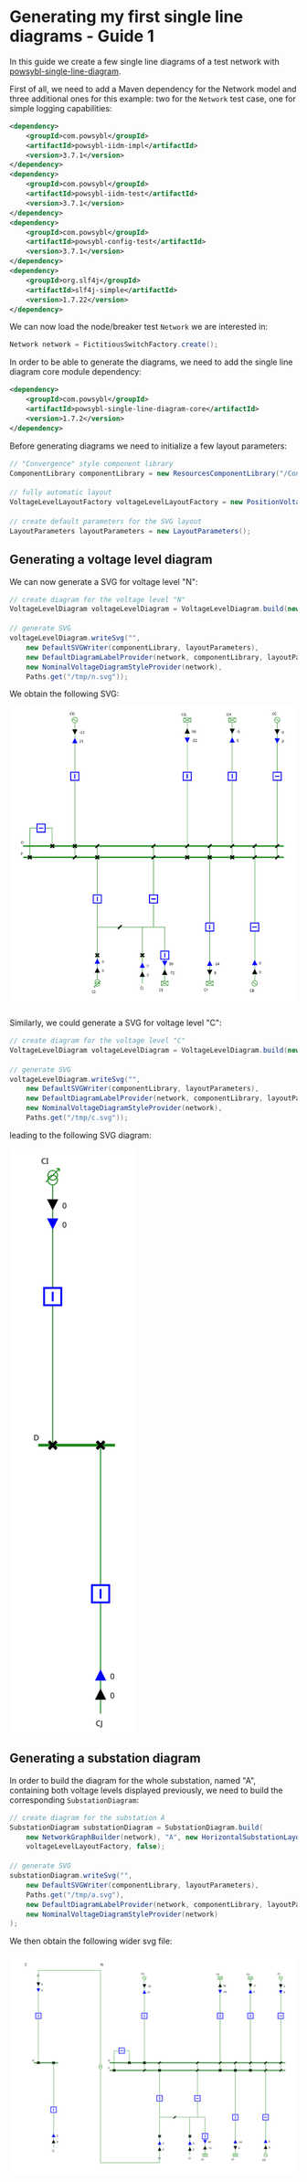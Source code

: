 # Generating my first single line diagrams - Guide 1

In this guide we create a few single line diagrams of a test network with [powsybl-single-line-diagram](powsybl-single-line-diagram.md).


First of all, we need to add a Maven dependency for the Network model and three additional ones for this example: two for the `Network` test case, one for simple logging capabilities:

```xml
<dependency>
    <groupId>com.powsybl</groupId>
    <artifactId>powsybl-iidm-impl</artifactId>
    <version>3.7.1</version>
</dependency>
<dependency>
    <groupId>com.powsybl</groupId>
    <artifactId>powsybl-iidm-test</artifactId>
    <version>3.7.1</version>
</dependency>
<dependency>
    <groupId>com.powsybl</groupId>
    <artifactId>powsybl-config-test</artifactId>
    <version>3.7.1</version>
</dependency>
<dependency>
    <groupId>org.slf4j</groupId>
    <artifactId>slf4j-simple</artifactId>
    <version>1.7.22</version>
</dependency>
```

We can now load the node/breaker test `Network` we are interested in:
```java
Network network = FictitiousSwitchFactory.create();
```

In order to be able to generate the diagrams, we need to add the single line diagram core module dependency:
```xml
<dependency>
    <groupId>com.powsybl</groupId>
    <artifactId>powsybl-single-line-diagram-core</artifactId>
    <version>1.7.2</version>
</dependency>
```

Before generating diagrams we need to initialize a few layout parameters:

```java
// "Convergence" style component library
ComponentLibrary componentLibrary = new ResourcesComponentLibrary("/ConvergenceLibrary");

// fully automatic layout
VoltageLevelLayoutFactory voltageLevelLayoutFactory = new PositionVoltageLevelLayoutFactory(new PositionByClustering());

// create default parameters for the SVG layout
LayoutParameters layoutParameters = new LayoutParameters();
```

## Generating a voltage level diagram

We can now generate a SVG for voltage level "N":
```java
// create diagram for the voltage level "N"
VoltageLevelDiagram voltageLevelDiagram = VoltageLevelDiagram.build(new NetworkGraphBuilder(network), "N", voltageLevelLayoutFactory, false);

// generate SVG
voltageLevelDiagram.writeSvg("",
    new DefaultSVGWriter(componentLibrary, layoutParameters),
    new DefaultDiagramLabelProvider(network, componentLibrary, layoutParameters),
    new NominalVoltageDiagramStyleProvider(network),
    Paths.get("/tmp/n.svg"));
```

We obtain the following SVG:

![N_voltageLevel](img/example_n.svg)

Similarly, we could generate a SVG for voltage level "C":
 
```java
// create diagram for the voltage level "C"
VoltageLevelDiagram voltageLevelDiagram = VoltageLevelDiagram.build(new NetworkGraphBuilder(network), "N", voltageLevelLayoutFactory, false);

// generate SVG
voltageLevelDiagram.writeSvg("",
    new DefaultSVGWriter(componentLibrary, layoutParameters),
    new DefaultDiagramLabelProvider(network, componentLibrary, layoutParameters),
    new NominalVoltageDiagramStyleProvider(network),
    Paths.get("/tmp/c.svg"));
```
 
leading to the following SVG diagram:

![C_voltageLevel](img/example_c.svg)

## Generating a substation diagram
In order to build the diagram for the whole substation, named "A", containing both voltage levels displayed previously, we need to build the corresponding `SubstationDiagram`:
```java
// create diagram for the substation A
SubstationDiagram substationDiagram = SubstationDiagram.build(
    new NetworkGraphBuilder(network), "A", new HorizontalSubstationLayoutFactory(),
    voltageLevelLayoutFactory, false);

// generate SVG
substationDiagram.writeSvg("",
    new DefaultSVGWriter(componentLibrary, layoutParameters),
    Paths.get("/tmp/a.svg"),
    new DefaultDiagramLabelProvider(network, componentLibrary, layoutParameters),
    new NominalVoltageDiagramStyleProvider(network)
);
```

We then obtain the following wider svg file:

![C_voltageLevel](img/example_sub_a.svg)
